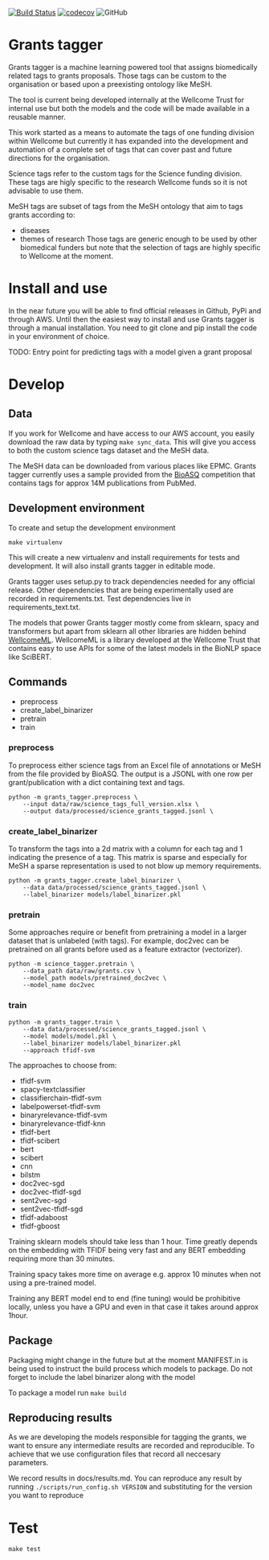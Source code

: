 [![Build Status](https://travis-ci.com/wellcometrust/grants_tagger.svg?branch=master)](https://travis-ci.com/wellcometrust/grants_tagger)
[![codecov](https://codecov.io/gh/wellcometrust/grants_tagger/branch/master/graph/badge.svg)](https://codecov.io/gh/wellcometrust/grants_tagger)
![GitHub](https://img.shields.io/github/license/wellcometrust/grants_tagger)

# Grants tagger

Grants tagger is a machine learning powered tool that
assigns biomedically related tags to grants proposals.
Those tags can be custom to the organisation
or based upon a preexisting ontology like MeSH.

The tool is current being developed internally at the 
Wellcome Trust for internal use but both the models and the
code will be made available in a reusable manner.

This work started as a means to automate the tags of one
funding division within Wellcome but currently it has expanded
into the development and automation of a complete set of tags
that can cover past and future directions for the organisation.

Science tags refer to the custom tags for the Science funding
division. These tags are higly specific to the research Wellcome
funds so it is not advisable to use them.

MeSH tags are subset of tags from the MeSH ontology that aim to
tags grants according to:
- diseases
- themes of research
Those tags are generic enough to be used by other biomedical funders
but note that the selection of tags are highly specific to Wellcome
at the moment.

# Install and use

In the near future you will be able to find official releases
in Github, PyPi and through AWS. Until then the easiest way
to install and use Grants tagger is through a
manual installation. You need to git clone and pip install
the code in your environment of choice.

TODO: Entry point for predicting tags with a model given a
grant proposal

# Develop

## Data

If you work for Wellcome and have access to our AWS account,
you easily download the raw data by typing `make sync_data`.
This will give you access to both the custom science tags
dataset and the MeSH data.

The MeSH data can be downloaded from various places like EPMC.
Grants tagger currently uses a sample provided from the [BioASQ](http://www.bioasq.org)
competition that contains tags for approx 14M publications from PubMed.

## Development environment

To create and setup the development environment
```
make virtualenv
```
This will create a new virtualenv and install requirements for tests
and development. It will also install grants tagger in editable mode.

Grants tagger uses setup.py to track dependencies needed for any
official release. Other dependencies that are being experimentally
used are recorded in requirements.txt. Test dependencies live in 
requirements_text.txt.

The models that power Grants tagger mostly come from sklearn, spacy and
transformers but apart from sklearn all other libraries are hidden behind
[WellcomeML](https://github.com/wellcometrust/WellcomeML). WellcomeML
is a library developed at the Wellcome Trust that contains
easy to use APIs for some of the latest models in the BioNLP space
like SciBERT.

## Commands

- preprocess
- create_label_binarizer
- pretrain
- train

### preprocess

To preprocess either science tags from an Excel file of
annotations or MeSH from the file provided by BioASQ. The
output is a JSONL with one row per grant/publication with
a dict containing text and tags.

```
python -m grants_tagger.preprocess \
    --input data/raw/science_tags_full_version.xlsx \
    --output data/processed/science_grants_tagged.jsonl \
```

### create_label_binarizer

To transform the tags into a 2d matrix with a column
for each tag and 1 indicating the presence of a tag.
This matrix is sparse and especially for MeSH a sparse
representation is used to not blow up memory requirements.

```
python -m grants_tagger.create_label_binarizer \
    --data data/processed/science_grants_tagged.jsonl \
    --label_binarizer models/label_binarizer.pkl
```

### pretrain

Some approaches require or benefit from pretraining a model
in a larger dataset that is unlabeled (with tags). For example,
doc2vec can be pretrained on all grants before used as a feature
extractor (vectorizer).

```
python -m science_tagger.pretrain \
    --data_path data/raw/grants.csv \
    --model_path models/pretrained_doc2vec \
    --model_name doc2vec
```

### train
```
python -m grants_tagger.train \
    --data data/processed/science_grants_tagged.jsonl \
    --model models/model.pkl \
    --label_binarizer models/label_binarizer.pkl
    --approach tfidf-svm
```

The approaches to choose from:

- tfidf-svm
- spacy-textclassifier
- classifierchain-tfidf-svm
- labelpowerset-tfidf-svm
- binaryrelevance-tfidf-svm
- binaryrelevance-tfidf-knn
- tfidf-bert
- tfidf-scibert
- bert
- scibert
- cnn
- bilstm
- doc2vec-sgd
- doc2vec-tfidf-sgd
- sent2vec-sgd
- sent2vec-tfidf-sgd
- tfidf-adaboost
- tfidf-gboost

Training sklearn models should take less than 1 hour. Time greatly depends
on the embedding with TFIDF being very fast and any BERT embedding requiring
more than 30 minutes.

Training spacy takes more time on average e.g. approx 10 minutes when not using a
pre-trained model.

Training any BERT model end to end (fine tuning) would be prohibitive locally,
unless you have a GPU and even in that case it takes around approx 1hour.


## Package

Packaging might change in the future but at the 
moment MANIFEST.in is being used to instruct the
build process which models to package. Do not forget
to include the label binarizer along with the model

To package a model run `make build`

## Reproducing results

As we are developing the models responsible for
tagging the grants, we want to ensure any intermediate
results are recorded and reproducible. To achieve that
we use configuration files that record all neccesary
parameters.

We record results in docs/results.md. You can reproduce
any result by running `./scripts/run_config.sh VERSION`
and substituting for the version you want to reproduce

# Test

`make test`
